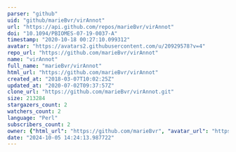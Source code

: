 ```yaml
---
parser: "github"
uid: "github/marieBvr/virAnnot"
url: "https://api.github.com/repos/marieBvr/virAnnot"
doi: "10.1094/PBIOMES-07-19-0037-A"
timestamp: "2020-10-18 00:27:10.099312"
avatar: "https://avatars2.githubusercontent.com/u/20929578?v=4"
repo_url: "https://github.com/marieBvr/virAnnot"
name: "virAnnot"
full_name: "marieBvr/virAnnot"
html_url: "https://github.com/marieBvr/virAnnot"
created_at: "2018-03-07T10:02:25Z"
updated_at: "2020-07-02T09:37:57Z"
clone_url: "https://github.com/marieBvr/virAnnot.git"
size: 213284
stargazers_count: 2
watchers_count: 2
language: "Perl"
subscribers_count: 2
owner: {"html_url": "https://github.com/marieBvr", "avatar_url": "https://avatars2.githubusercontent.com/u/20929578?v=4", "login": "marieBvr", "type": "User"}
date: "2024-10-05 14:24:13.987722"
---
```

